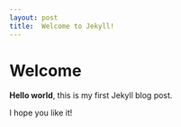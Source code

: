 ```yaml
---
layout: post
title:  Welcome to Jekyll!
---
```


# Welcome

**Hello world**, this is my first Jekyll blog post.

I hope you like it!

<link rel="stylesheet" href="https://cdn.jsdelivr.net/npm/gitalk@1/dist/gitalk.css">
<script src="https://cdn.jsdelivr.net/npm/gitalk@1/dist/gitalk.min.js"></script>

<div id="gitalk-container"></div>

<script type="text/javascript">
var gitalk = new Gitalk({
  clientID: 'e46f6dec7c07145c652c',
  clientSecret: 'd1a0b627f9b76d21bd3080d1777d0aa0ad55dd83',
  repo: 'hello-world',
  owner: 'muziapple',
  admin: ['muziapple'],
  id: location.pathname,      // Ensure uniqueness and length less than 50
  distractionFreeMode: true  // Facebook-like distraction free mode
})

gitalk.render('gitalk-container');
</script>
